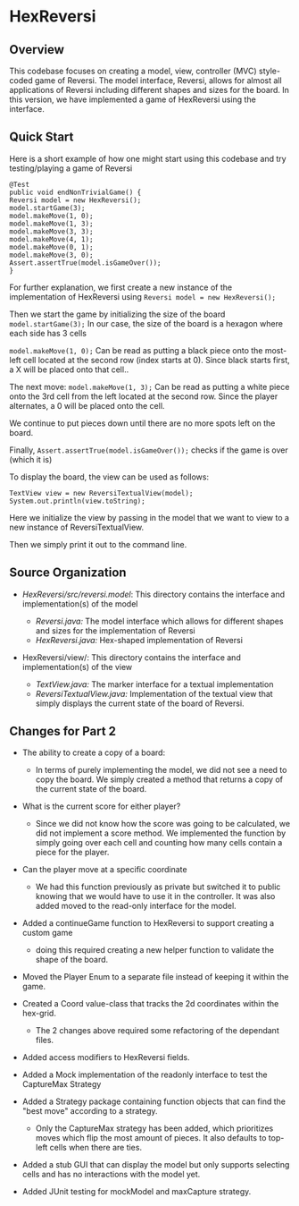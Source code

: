 # HexReversi

## Overview
This codebase focuses on creating a model, view, controller (MVC) style-coded game of Reversi.
The model interface, Reversi, allows for almost all applications
of Reversi including different shapes and sizes for the board. In this version,
we have implemented a game of HexReversi using the interface.



## Quick Start
Here is a short example of how one might start using this codebase and try testing/playing
a game of Reversi

~~~~
@Test
public void endNonTrivialGame() {
Reversi model = new HexReversi();
model.startGame(3);
model.makeMove(1, 0);
model.makeMove(1, 3);
model.makeMove(3, 3);
model.makeMove(4, 1);
model.makeMove(0, 1);
model.makeMove(3, 0);
Assert.assertTrue(model.isGameOver());
}
~~~~
For further explanation, we first create a new
instance of the implementation of HexReversi
using
`Reversi model = new HexReversi();`

Then we start the game by initializing the size of the board
`model.startGame(3);`
In our case, the size of the board is a hexagon where
each side has 3 cells

`model.makeMove(1, 0);`
Can be read as putting a black piece onto the most-left cell 
located at the second row (index starts at 0).
Since black starts first, a X will be placed onto that cell..

The next move:
`model.makeMove(1, 3);`
Can be read as putting a white piece onto the 3rd cell from the left
located at the second row.
Since the player alternates, a 0 will be placed onto the cell.

We continue to put pieces down until there are no more spots left
on the board.

Finally, 
`Assert.assertTrue(model.isGameOver());`
checks if the game is over (which it is)

To display the board, the view can be used as follows:
~~~~
TextView view = new ReversiTextualView(model);
System.out.println(view.toString);
~~~~

Here we initialize the view by passing in the model that
we want to view to a new instance of ReversiTextualView.

Then we simply print it out to the command line.

## Source Organization

- *HexReversi/src/reversi.model*: This directory contains
the interface and implementation(s) of the model
    - *Reversi.java:* The model interface which allows for
    different shapes and sizes for the implementation of Reversi
    - *HexReversi.java:* Hex-shaped implementation of Reversi

- HexReversi/view/: This directory contains the interface and
implementation(s) of the view
    - *TextView.java:* The marker interface for a textual implementation
    - *ReversiTextualView.java:* Implementation of the textual view
     that simply displays the current state of the board of Reversi.

## Changes for Part 2

- The ability to create a copy of a board:
  - In terms of purely implementing the model, we did not see a need to copy the board.
  We simply created a method that returns a copy of the current state of the board.
- What is the current score for either player?
  - Since we did not know how the score was going to be calculated, we did not
  implement a score method. We implemented the function by simply going over each
  cell and counting how many cells contain a piece for the player.
- Can the player move at a specific coordinate
  - We had this function previously as private but switched it to public knowing that we would have 
to use it in the controller. It was also added moved to the read-only interface for the model.

- Added a continueGame function to HexReversi to support creating a custom game
  - doing this required creating a new helper function to validate the shape of the board.
- Moved the Player Enum to a separate file instead of keeping it within the game.
- Created a Coord value-class that tracks the 2d coordinates within the hex-grid.
  - The 2 changes above required some refactoring of the dependant files.
- Added access modifiers to HexReversi fields.
- Added a Mock implementation of the readonly interface to test the CaptureMax Strategy
- Added a Strategy package containing function objects that can find the "best move" according to a
strategy.
  - Only the CaptureMax strategy has been added, which prioritizes moves which flip the most amount
of pieces. It also defaults to top-left cells when there are ties.
- Added a stub GUI that can display the model but only supports selecting cells and has no
interactions with the model yet.
- Added JUnit testing for mockModel and maxCapture strategy.